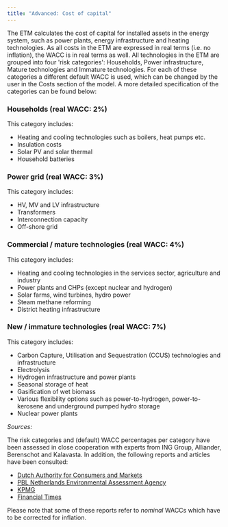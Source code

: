 ```yaml
---
title: "Advanced: Cost of capital"
---
```


The ETM calculates the cost of capital for installed assets in the energy system, such as power plants, energy infrastructure and heating technologies. As all costs in the ETM are expressed in real terms (i.e. no inflation), the WACC is in real terms as well. All technologies in the ETM are grouped into four 'risk categories': Households, Power infrastructure, Mature technologies and Immature technologies. For each of these categories a different default WACC is used, which can be changed by the user in the Costs section of the model. A more detailed specification of the categories can be found below:

### Households (real WACC: 2%)
This category includes:
  * Heating and cooling technologies such as boilers, heat pumps etc.
  * Insulation costs
  * Solar PV and solar thermal
  * Household batteries

### Power grid (real WACC: 3%)
This category includes:
  * HV, MV and LV infrastructure
  * Transformers
  * Interconnection capacity
  * Off-shore grid

### Commercial / mature technologies (real WACC: 4%)
This category includes:
  * Heating and cooling technologies in the services sector, agriculture and industry
  * Power plants and CHPs (except nuclear and hydrogen)
  * Solar farms, wind turbines, hydro power
  * Steam methane reforming
  * District heating infrastructure

### New / immature technologies (real WACC: 7%)
This category includes:
  * Carbon Capture, Utilisation and Sequestration (CCUS) technologies and infrastructure
  * Electrolysis
  * Hydrogen infrastructure and power plants
  * Seasonal storage of heat
  * Gasification of wet biomass
  * Various flexibility options such as power-to-hydrogen, power-to-kerosene and underground pumped hydro storage
  * Nuclear power plants

_Sources:_

The risk categories and (default) WACC percentages per category have been assessed in close cooperation with experts from ING Group, Alliander, Berenschot and Kalavasta. In addition, the following reports and articles have been consulted:

* [Dutch Authority for Consumers and Markets](https://www.acm.nl/sites/default/files/old_publication/publicaties/15617_wacc-report-final.pdf)
* [PBL Netherlands Environmental Assessment Agency](https://www.pbl.nl/sites/default/files/rest/cms/publicaties/pbl-2018-conceptadvies-basisbedragen-algemeen-sde-plus-2019_3300.pdf)
* [KPMG](https://assets.kpmg/content/dam/kpmg/ch/pdf/cost-of-capital-study-2018.pdf)
* [Financial Times](https://www.ft.com/content/f9a96304-e980-11e8-885c-e64da4c0f981)

Please note that some of these reports refer to _nominal_ WACCs which have to be corrected for inflation.
